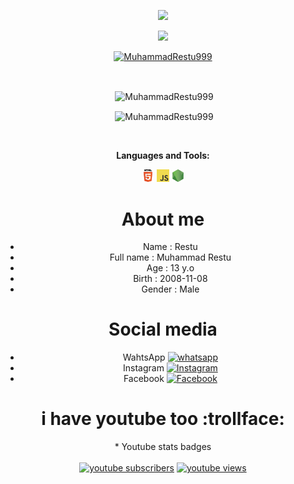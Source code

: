 <p align="center">
  <a href="https://wa.me/6285783417029"><img src="http://readme-typing-svg.herokuapp.com?color=1C71FA&center=true&vCenter=true&multiline=false&lines=A+Noob+Coder+From+Indonesia.;Html%2C+Css%2C+Javascript.;No+longer+have+a+mother."></a>
</p>

<p align="center"> <a href="https://wa.me/6285783417029"><img src="https://avatars.githubusercontent.com/u/83255517?s=1000&v=4"></a> </p>

<p align="center"> <a href="MuhammadRestu999"><img width="170px" height="24" src="https://komarev.com/ghpvc/?username=MuhammadRestu999&label=PROFILE%20VISITORS&color=green&style=flat-square" alt="MuhammadRestu999" /></a> </p><br> 
<div align="center">
<p>&nbsp;<img align="center" src="https://github-readme-stats.vercel.app/api?username=MuhammadRestu999&show_icons=true&theme=nightowl" alt="MuhammadRestu999" /></p>
<p>&nbsp;<img align="center" src="https://github-readme-stats.vercel.app/api/top-langs/?username=MuhammadRestu999&theme=algolia&layout=compact&langs_count=10&hide_border=true&show_icons=true" alt="MuhammadRestu999"/></p></a><br> 


**Languages and Tools:**  

<code><img height="20" src="https://raw.githubusercontent.com/github/explore/80688e429a7d4ef2fca1e82350fe8e3517d3494d/topics/html/html.png"></code>
<code><img height="20" src="https://raw.githubusercontent.com/github/explore/80688e429a7d4ef2fca1e82350fe8e3517d3494d/topics/javascript/javascript.png"></code>
<code><img height="20" src="https://raw.githubusercontent.com/github/explore/80688e429a7d4ef2fca1e82350fe8e3517d3494d/topics/nodejs/nodejs.png"></code>    


# About me
* Name : Restu
* Full name : Muhammad Restu
* Age : 13 y.o
* Birth : 2008-11-08
* Gender : Male


# Social media
* WahtsApp <a href="https://api.whatsapp.com/send?phone=6285783417029" target="_blank"><img src="https://img.shields.io/badge/WhatsApp-25D366?&style=flat-square&logo=whatsapp&logoColor=white" alt="whatsapp"></a>
* Instagram <a href="https://www.instagram.com/_muhammad.restu_" target="_blank"><img src="https://img.shields.io/badge/Instagram-%23E4405F.svg?&style=flat-square&logo=instagram&logoColor=white" alt="Instagram"></a>
* Facebook <a href="https://facebook.com/mohamad.restu.71/" target="_blank"><img src="https://img.shields.io/badge/Facebook-1877F2?style=for-the-badge&logo=facebook&logoColor=white" alt="Facebook"></a>


# i have youtube too :trollface:
<p align="center">
    * Youtube stats badges
    <br />
    <br />
    <a href="https://youtube.com/channel/UCj-s_sWqCclC-fPsQ001QCA">
      <img alt="youtube subscribers" title="Subscribe to my YouTube channel" src="https://freshidea.com/jonah/youtube-api/subscribers-badge.php?label=Subscribers&style=for-the-badge&color=red&labelColor=ce4630"/></a> 
    <a href="https://youtube.com/channel/UCj-s_sWqCclC-fPsQ001QCA">
      <img alt="youtube views" title="YouTube views" src="https://freshidea.com/jonah/youtube-api/view-count-badge.php?label=View+Count&style=for-the-badge&color=blue&labelColor=0b689d"/></a>
   </p>
</p>
